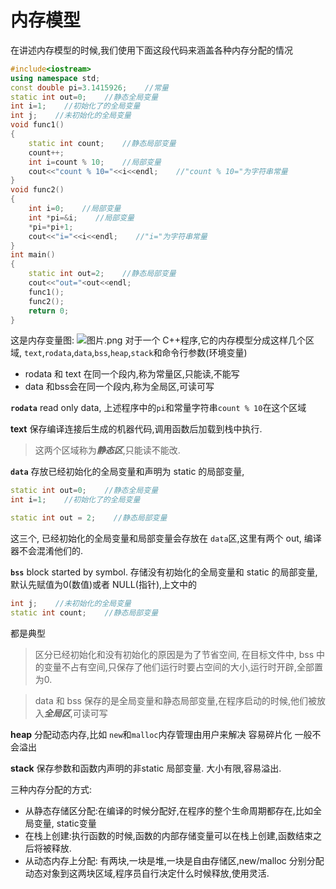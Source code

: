 # 内存模型

在讲述内存模型的时候,我们使用下面这段代码来涵盖各种内存分配的情况
```cpp
#include<iostream>
using namespace std;
const double pi=3.1415926;    //常量
static int out=0;    //静态全局变量
int i=1;    //初始化了的全局变量
int j;    //未初始化的全局变量
void func1()
{
	static int count;    //静态局部变量
	count++;
	int i=count % 10;    //局部变量
	cout<<"count % 10="<<i<<endl;    //"count % 10="为字符串常量
}
void func2()
{
	int i=0;    //局部变量
	int *pi=&i;    //局部变量
	*pi=*pi+1;
	cout<<"i="<<i<<endl;    //"i="为字符串常量
}
int main()
{
	static int out=2;    //静态局部变量
	cout<<"out="<out<<endl;
	func1();
	func2();
	return 0;
}
```
这是内存变量图:
![图片.png](https://upload-images.jianshu.io/upload_images/11078548-44c450369acb68c7.png?imageMogr2/auto-orient/strip%7CimageView2/2/w/1240)
对于一个 C++程序,它的内存模型分成这样几个区域,   `text`,`rodata`,`data`,`bss`,`heap`,`stack`和命令行参数(环境变量)
- rodata 和 text 在同一个段内,称为常量区,只能读,不能写
- data 和bss会在同一个段内,称为全局区,可读可写

**`rodata`**
read only data, 上述程序中的`pi`和常量字符串`count % 10`在这个区域

**text**
 保存编译连接后生成的机器代码,调用函数后加载到栈中执行.
>这两个区域称为***静态区***,只能读不能改.

**`data`**
存放已经初始化的全局变量和声明为 static 的局部变量,
```cpp
static int out=0;    //静态全局变量
int i=1;    //初始化了的全局变量

static int out = 2;    //静态局部变量
```
这三个, 已经初始化的全局变量和局部变量会存放在 `data`区,这里有两个 out, 编译器不会混淆他们的.

**`bss`**
block started by symbol.
存储没有初始化的全局变量和 static 的局部变量, 默认先赋值为0(数值)或者 NULL(指针),上文中的
```cpp
int j;    //未初始化的全局变量
static int count;    //静态局部变量
```
都是典型

>区分已经初始化和没有初始化的原因是为了节省空间,
在目标文件中, bss 中的变量不占有空间,只保存了他们运行时要占空间的大小,运行时开辟,全部置为0.

>data 和 bss 保存的是全局变量和静态局部变量,在程序启动的时候,他们被放入***全局区***,可读可写

**heap**
分配动态内存,比如 `new`和`malloc`内存管理由用户来解决
容易碎片化
一般不会溢出

**stack**
保存参数和函数内声明的非static 局部变量.
大小有限,容易溢出.

三种内存分配的方式:
- 从静态存储区分配:在编译的时候分配好,在程序的整个生命周期都存在,比如全局变量, static变量
- 在栈上创建:执行函数的时候,函数的内部存储变量可以在栈上创建,函数结束之后将被释放.
- 从动态内存上分配: 有两块,一块是堆,一块是自由存储区,new/malloc 分别分配动态对象到这两块区域,程序员自行决定什么时候释放,使用灵活.